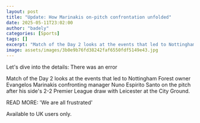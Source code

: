 ```yaml
---
layout: post
title: "Update: How Marinakis on-pitch confrontation unfolded"
date: 2025-05-11T23:02:00
author: "badely"
categories: [Sports]
tags: []
excerpt: "Match of the Day 2 looks at the events that led to Nottingham Forest owner Evangelos Marinakis confronting manager Nuno Espirito Santo on the pitch af"
image: assets/images/3b0e9b76fd38242faf6550fdf5149e43.jpg
---
```


Let's dive into the details: There was an error

Match of the Day 2 looks at the events that led to Nottingham Forest owner Evangelos Marinakis confronting manager Nuno Espirito Santo on the pitch after his side's 2-2 Premier League draw with Leicester at the City Ground.

READ MORE: 'We are all frustrated'

Available to UK users only.

